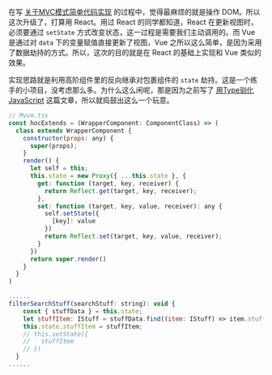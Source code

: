 在写 [关于MVC模式简单代码实现](http://www.yexiaochen.com/%E5%85%B3%E4%BA%8EMVC%E6%A8%A1%E5%BC%8F%E7%AE%80%E5%8D%95%E4%BB%A3%E7%A0%81%E5%AE%9E%E7%8E%B0/) 的过程中，觉得最麻烦的就是操作 DOM。所以这次升级了，打算用 React。用过 React 的同学都知道，React 在更新视图时，必须要通过 `setState` 方式改变状态，这一过程是需要我们主动调用的。而 Vue 是通过对 `data` 下的变量赋值直接更新了视图，Vue 之所以这么简单，是因为采用了数据劫持的方式。所以，这次的目的就是在 React 的基础上实现和 Vue 类似的效果。

实现思路就是利用高阶组件里的反向继承对包裹组件的 `state` 劫持。这是一个练手的小项目，没考虑那么多。为什么这么闲呢，那是因为之前写了 [用Type驯化JavaScript](http://www.yexiaochen.com/%E7%94%A8Type%E9%A9%AF%E5%8C%96JavaScript/) 这篇文章，所以就捣鼓出这么一个玩意。

```JavaScript
// Mvvm.tsx
const hocExtends = (WrapperComponent: ComponentClass) => (
  class extends WrapperComponent {
    constructor(props: any) {
      super(props);
    }
    render() {
      let self = this;
      this.state = new Proxy({ ...this.state }, {
        get: function (target, key, receiver) {
          return Reflect.get(target, key, receiver);
        },
        set: function (target, key, value, receiver): any {
          self.setState({
            [key]: value
          })
          return Reflect.set(target, key, value, receiver);
        }
      })
      return super.render()
    }
  }
)

......
filterSearchStuff(searchStuff: string): void {
    const { stuffData } = this.state;
    let stuffItem: IStuff = stuffData.find((item: IStuff) => item.stuff === searchStuff)
    this.state.stuffItem = stuffItem;
    // this.setState({
    //   stuffItem
    // })
  }
......
```